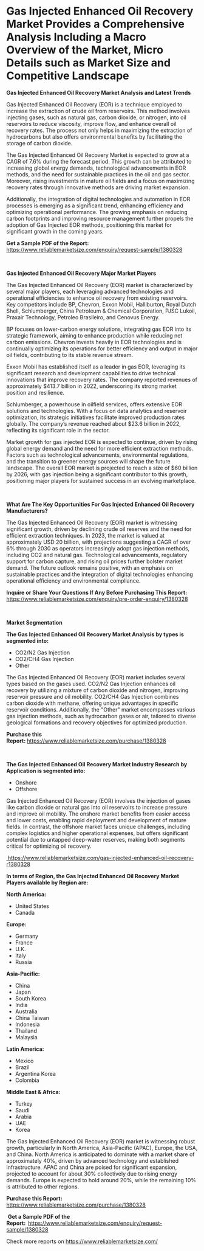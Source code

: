 <p><h1>Gas Injected Enhanced Oil Recovery Market Provides a Comprehensive Analysis Including a Macro Overview of the Market, Micro Details such as Market Size and Competitive Landscape</h1></p><p><strong>Gas Injected Enhanced Oil Recovery Market Analysis and Latest Trends</strong></p>
<p><p>Gas Injected Enhanced Oil Recovery (EOR) is a technique employed to increase the extraction of crude oil from reservoirs. This method involves injecting gases, such as natural gas, carbon dioxide, or nitrogen, into oil reservoirs to reduce viscosity, improve flow, and enhance overall oil recovery rates. The process not only helps in maximizing the extraction of hydrocarbons but also offers environmental benefits by facilitating the storage of carbon dioxide.</p><p>The Gas Injected Enhanced Oil Recovery Market is expected to grow at a CAGR of 7.6% during the forecast period. This growth can be attributed to increasing global energy demands, technological advancements in EOR methods, and the need for sustainable practices in the oil and gas sector. Moreover, rising investments in mature oil fields and a focus on maximizing recovery rates through innovative methods are driving market expansion. </p><p>Additionally, the integration of digital technologies and automation in EOR processes is emerging as a significant trend, enhancing efficiency and optimizing operational performance. The growing emphasis on reducing carbon footprints and improving resource management further propels the adoption of Gas Injected EOR methods, positioning this market for significant growth in the coming years.</p></p>
<p><strong>Get a Sample PDF of the Report:&nbsp;</strong> <a href="https://www.reliablemarketsize.com/enquiry/request-sample/1380328?utm_campaign=2853&utm_medium=2&utm_source=Github&utm_content=ia&utm_term=11032025&utm_id=gas-injected-enhanced-oil-recovery">https://www.reliablemarketsize.com/enquiry/request-sample/1380328</a></p>
<p>&nbsp;</p>
<p><strong>Gas Injected Enhanced Oil Recovery Major Market Players</strong></p>
<p><p>The Gas Injected Enhanced Oil Recovery (EOR) market is characterized by several major players, each leveraging advanced technologies and operational efficiencies to enhance oil recovery from existing reservoirs. Key competitors include BP, Chevron, Exxon Mobil, Halliburton, Royal Dutch Shell, Schlumberger, China Petroleum & Chemical Corporation, PJSC Lukoil, Praxair Technology, Petroleo Brasileiro, and Cenovus Energy.</p><p>BP focuses on lower-carbon energy solutions, integrating gas EOR into its strategic framework, aiming to enhance production while reducing net carbon emissions. Chevron invests heavily in EOR technologies and is continually optimizing its operations for better efficiency and output in major oil fields, contributing to its stable revenue stream.</p><p>Exxon Mobil has established itself as a leader in gas EOR, leveraging its significant research and development capabilities to drive technical innovations that improve recovery rates. The company reported revenues of approximately $413.7 billion in 2022, underscoring its strong market position and resilience.</p><p>Schlumberger, a powerhouse in oilfield services, offers extensive EOR solutions and technologies. With a focus on data analytics and reservoir optimization, its strategic initiatives facilitate improved production rates globally. The company’s revenue reached about $23.6 billion in 2022, reflecting its significant role in the sector.</p><p>Market growth for gas injected EOR is expected to continue, driven by rising global energy demand and the need for more efficient extraction methods. Factors such as technological advancements, environmental regulations, and the transition to greener energy sources will shape the future landscape. The overall EOR market is projected to reach a size of $60 billion by 2026, with gas injection being a significant contributor to this growth, positioning major players for sustained success in an evolving marketplace.</p></p>
<p>&nbsp;</p>
<p><strong>What Are The Key Opportunities For Gas Injected Enhanced Oil Recovery Manufacturers?</strong></p>
<p><p>The Gas Injected Enhanced Oil Recovery (EOR) market is witnessing significant growth, driven by declining crude oil reserves and the need for efficient extraction techniques. In 2023, the market is valued at approximately USD 20 billion, with projections suggesting a CAGR of over 6% through 2030 as operators increasingly adopt gas injection methods, including CO2 and natural gas. Technological advancements, regulatory support for carbon capture, and rising oil prices further bolster market demand. The future outlook remains positive, with an emphasis on sustainable practices and the integration of digital technologies enhancing operational efficiency and environmental compliance.</p></p>
<p><strong>Inquire or Share Your Questions If Any Before Purchasing This Report:</strong> <a href="https://www.reliablemarketsize.com/enquiry/pre-order-enquiry/1380328?utm_campaign=2853&utm_medium=2&utm_source=Github&utm_content=ia&utm_term=11032025&utm_id=gas-injected-enhanced-oil-recovery">https://www.reliablemarketsize.com/enquiry/pre-order-enquiry/1380328</a></p>
<p>&nbsp;</p>
<p><strong>Market Segmentation</strong></p>
<p><strong>The Gas Injected Enhanced Oil Recovery Market Analysis by types is segmented into:</strong></p>
<p><ul><li>CO2/N2 Gas Injection</li><li>CO2/CH4 Gas Injection</li><li>Other</li></ul></p>
<p><p>The Gas Injected Enhanced Oil Recovery (EOR) market includes several types based on the gases used. CO2/N2 Gas Injection enhances oil recovery by utilizing a mixture of carbon dioxide and nitrogen, improving reservoir pressure and oil mobility. CO2/CH4 Gas Injection combines carbon dioxide with methane, offering unique advantages in specific reservoir conditions. Additionally, the "Other" market encompasses various gas injection methods, such as hydrocarbon gases or air, tailored to diverse geological formations and recovery objectives for optimized production.</p></p>
<p><strong>Purchase this Report:&nbsp;</strong><a href="https://www.reliablemarketsize.com/purchase/1380328?utm_campaign=2853&utm_medium=2&utm_source=Github&utm_content=ia&utm_term=11032025&utm_id=gas-injected-enhanced-oil-recovery">https://www.reliablemarketsize.com/purchase/1380328</a></p>
<p>&nbsp;</p>
<p><strong>The Gas Injected Enhanced Oil Recovery Market Industry Research by Application is segmented into:</strong></p>
<p><ul><li>Onshore</li><li>Offshore</li></ul></p>
<p><p>Gas Injected Enhanced Oil Recovery (EOR) involves the injection of gases like carbon dioxide or natural gas into oil reservoirs to increase pressure and improve oil mobility. The onshore market benefits from easier access and lower costs, enabling rapid deployment and development of mature fields. In contrast, the offshore market faces unique challenges, including complex logistics and higher operational expenses, but offers significant potential due to untapped deep-water reserves, making both segments critical for optimizing oil recovery.</p></p>
<p><a href="https://www.reliablemarketsize.com/gas-injected-enhanced-oil-recovery-r1380328?utm_campaign=2853&utm_medium=2&utm_source=Github&utm_content=ia&utm_term=11032025&utm_id=gas-injected-enhanced-oil-recovery">&nbsp;https://www.reliablemarketsize.com/gas-injected-enhanced-oil-recovery-r1380328</a></p>
<p><strong>In terms of Region, the Gas Injected Enhanced Oil Recovery Market Players available by Region are:</strong></p>
<p>
    <p> <strong> North America: </strong>
        <ul>
            <li>United States</li>
            <li>Canada</li>
        </ul>
        </p> 
    <p> <strong> Europe: </strong>
        <ul>
            <li>Germany</li>
            <li>France</li>
            <li>U.K.</li>
            <li>Italy</li>
            <li>Russia</li>
        </ul>
        </p> 
    <p> <strong> Asia-Pacific: </strong>
        <ul>
            <li>China</li>
            <li>Japan</li>
            <li>South Korea</li>
            <li>India</li>
            <li>Australia</li>
            <li>China Taiwan</li>
            <li>Indonesia</li>
            <li>Thailand</li>
            <li>Malaysia</li>
        </ul>
        </p> 
    <p> <strong> Latin America: </strong>
        <ul>
            <li>Mexico</li>
            <li>Brazil</li>
            <li>Argentina Korea</li>
            <li>Colombia</li>
        </ul>
        </p> 
    <p> <strong> Middle East & Africa: </strong>
        <ul>
            <li>Turkey</li>
            <li>Saudi</li>
            <li>Arabia</li>
            <li>UAE</li>
            <li>Korea</li>
        </ul>
    </p>
    </p>
<p><p>The Gas Injected Enhanced Oil Recovery (EOR) market is witnessing robust growth, particularly in North America, Asia-Pacific (APAC), Europe, the USA, and China. North America is anticipated to dominate with a market share of approximately 40%, driven by advanced technology and established infrastructure. APAC and China are poised for significant expansion, projected to account for about 30% collectively due to rising energy demands. Europe is expected to hold around 20%, while the remaining 10% is attributed to other regions.</p></p>
<p><strong>Purchase this Report: </strong><a href="https://www.reliablemarketsize.com/purchase/1380328?utm_campaign=2853&utm_medium=2&utm_source=Github&utm_content=ia&utm_term=11032025&utm_id=gas-injected-enhanced-oil-recovery">https://www.reliablemarketsize.com/purchase/1380328</a></p>
<p>&nbsp;<strong>Get a Sample PDF of the Report:&nbsp;&nbsp;</strong><a href="https://www.reliablemarketsize.com/enquiry/request-sample/1380328?utm_campaign=2853&utm_medium=2&utm_source=Github&utm_content=ia&utm_term=11032025&utm_id=gas-injected-enhanced-oil-recovery">https://www.reliablemarketsize.com/enquiry/request-sample/1380328</a></p>
<p><strong></strong></p>
<p>Check more reports on <a href="https://www.reliablemarketsize.com/?utm_campaign=2853&utm_medium=2&utm_source=Github&utm_content=ia&utm_term=11032025&utm_id=gas-injected-enhanced-oil-recovery">https://www.reliablemarketsize.com/</a></p>